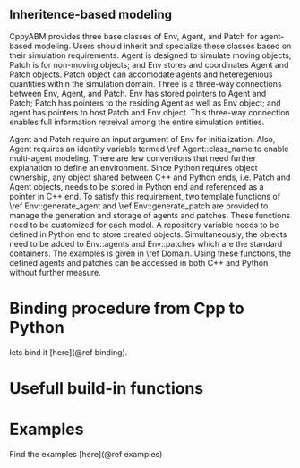 ## Inheritence-based modeling
CppyABM provides three base classes of Env, Agent, and Patch for agent-based modeling. Users should inherit and specialize these classes based on their simulation requirements. Agent is designed to simulate moving objects; Patch is for non-moving objects; and Env stores and coordinates Agent and Patch objects. Patch object can accomodate agents and heteregenious quantities within the simulation domain. Three is a three-way connections between Env, Agent, and Patch. Env has stored pointers to Agent and Patch; Patch has pointers to the residing Agent as well as Env object; and agent has pointers to host Patch and Env object. This three-way connection enables full information retreival among the entire simulation entities.

Agent and Patch require an input argument of Env for initialization. Also, Agent requires an identity variable termed \ref Agent::class_name to enable multi-agent modeling. There are few conventions that need further explanation to define an environment. Since Python requires object ownership, any object shared between C++ and Python ends, i.e. Patch and Agent objects, needs to be stored in Python end and referenced as a pointer in C++ end. To satisfy this requirement, two template functions of \ref Env::generate_agent and \ref Env::generate_patch are provided to manage the generation and storage of agents and patches. These functions need to be customized for each model. A repository variable needs to be defined in Python end to store created objects. Simultaneously, the objects need to be added to Env::agents and Env::patches which are the standard containers. The examples is given in \ref Domain. Using these functions, the defined agents and patches can be accessed in both C++ and Python without further measure.

# Binding procedure from Cpp to Python
lets bind it [here](@ref binding).

# Usefull build-in functions

# Examples
Find the examples [here](@ref examples)
